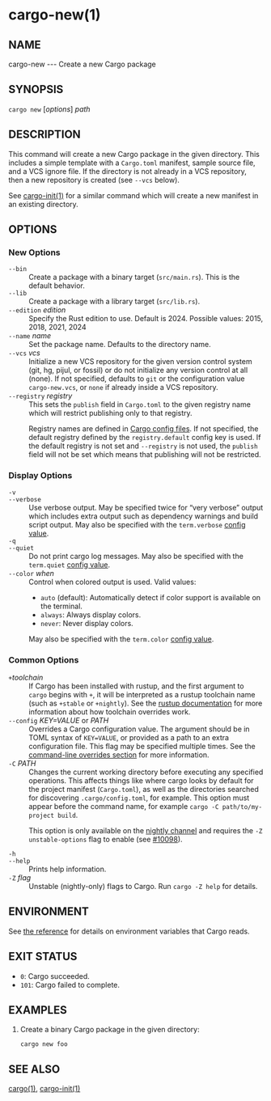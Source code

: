 # cargo-new(1)

## NAME

cargo-new --- Create a new Cargo package

## SYNOPSIS

`cargo new` [_options_] _path_

## DESCRIPTION

This command will create a new Cargo package in the given directory. This
includes a simple template with a `Cargo.toml` manifest, sample source file,
and a VCS ignore file. If the directory is not already in a VCS repository,
then a new repository is created (see `--vcs` below).

See [cargo-init(1)](cargo-init.html) for a similar command which will create a new manifest
in an existing directory.

## OPTIONS

### New Options

<dl>

<dt class="option-term" id="option-cargo-new---bin"><a class="option-anchor" href="#option-cargo-new---bin"></a><code>--bin</code></dt>
<dd class="option-desc">Create a package with a binary target (<code>src/main.rs</code>).
This is the default behavior.</dd>


<dt class="option-term" id="option-cargo-new---lib"><a class="option-anchor" href="#option-cargo-new---lib"></a><code>--lib</code></dt>
<dd class="option-desc">Create a package with a library target (<code>src/lib.rs</code>).</dd>


<dt class="option-term" id="option-cargo-new---edition"><a class="option-anchor" href="#option-cargo-new---edition"></a><code>--edition</code> <em>edition</em></dt>
<dd class="option-desc">Specify the Rust edition to use. Default is 2024.
Possible values: 2015, 2018, 2021, 2024</dd>


<dt class="option-term" id="option-cargo-new---name"><a class="option-anchor" href="#option-cargo-new---name"></a><code>--name</code> <em>name</em></dt>
<dd class="option-desc">Set the package name. Defaults to the directory name.</dd>


<dt class="option-term" id="option-cargo-new---vcs"><a class="option-anchor" href="#option-cargo-new---vcs"></a><code>--vcs</code> <em>vcs</em></dt>
<dd class="option-desc">Initialize a new VCS repository for the given version control system (git,
hg, pijul, or fossil) or do not initialize any version control at all
(none). If not specified, defaults to <code>git</code> or the configuration value
<code>cargo-new.vcs</code>, or <code>none</code> if already inside a VCS repository.</dd>


<dt class="option-term" id="option-cargo-new---registry"><a class="option-anchor" href="#option-cargo-new---registry"></a><code>--registry</code> <em>registry</em></dt>
<dd class="option-desc">This sets the <code>publish</code> field in <code>Cargo.toml</code> to the given registry name
which will restrict publishing only to that registry.</p>
<p>Registry names are defined in <a href="../reference/config.html">Cargo config files</a>.
If not specified, the default registry defined by the <code>registry.default</code>
config key is used. If the default registry is not set and <code>--registry</code> is not
used, the <code>publish</code> field will not be set which means that publishing will not
be restricted.</dd>


</dl>

### Display Options

<dl>
<dt class="option-term" id="option-cargo-new--v"><a class="option-anchor" href="#option-cargo-new--v"></a><code>-v</code></dt>
<dt class="option-term" id="option-cargo-new---verbose"><a class="option-anchor" href="#option-cargo-new---verbose"></a><code>--verbose</code></dt>
<dd class="option-desc">Use verbose output. May be specified twice for “very verbose” output which
includes extra output such as dependency warnings and build script output.
May also be specified with the <code>term.verbose</code>
<a href="../reference/config.html">config value</a>.</dd>


<dt class="option-term" id="option-cargo-new--q"><a class="option-anchor" href="#option-cargo-new--q"></a><code>-q</code></dt>
<dt class="option-term" id="option-cargo-new---quiet"><a class="option-anchor" href="#option-cargo-new---quiet"></a><code>--quiet</code></dt>
<dd class="option-desc">Do not print cargo log messages.
May also be specified with the <code>term.quiet</code>
<a href="../reference/config.html">config value</a>.</dd>


<dt class="option-term" id="option-cargo-new---color"><a class="option-anchor" href="#option-cargo-new---color"></a><code>--color</code> <em>when</em></dt>
<dd class="option-desc">Control when colored output is used. Valid values:</p>
<ul>
<li><code>auto</code> (default): Automatically detect if color support is available on the
terminal.</li>
<li><code>always</code>: Always display colors.</li>
<li><code>never</code>: Never display colors.</li>
</ul>
<p>May also be specified with the <code>term.color</code>
<a href="../reference/config.html">config value</a>.</dd>

</dl>

### Common Options

<dl>

<dt class="option-term" id="option-cargo-new-+toolchain"><a class="option-anchor" href="#option-cargo-new-+toolchain"></a><code>+</code><em>toolchain</em></dt>
<dd class="option-desc">If Cargo has been installed with rustup, and the first argument to <code>cargo</code>
begins with <code>+</code>, it will be interpreted as a rustup toolchain name (such
as <code>+stable</code> or <code>+nightly</code>).
See the <a href="https://rust-lang.github.io/rustup/overrides.html">rustup documentation</a>
for more information about how toolchain overrides work.</dd>


<dt class="option-term" id="option-cargo-new---config"><a class="option-anchor" href="#option-cargo-new---config"></a><code>--config</code> <em>KEY=VALUE</em> or <em>PATH</em></dt>
<dd class="option-desc">Overrides a Cargo configuration value. The argument should be in TOML syntax of <code>KEY=VALUE</code>,
or provided as a path to an extra configuration file. This flag may be specified multiple times.
See the <a href="../reference/config.html#command-line-overrides">command-line overrides section</a> for more information.</dd>


<dt class="option-term" id="option-cargo-new--C"><a class="option-anchor" href="#option-cargo-new--C"></a><code>-C</code> <em>PATH</em></dt>
<dd class="option-desc">Changes the current working directory before executing any specified operations. This affects
things like where cargo looks by default for the project manifest (<code>Cargo.toml</code>), as well as
the directories searched for discovering <code>.cargo/config.toml</code>, for example. This option must
appear before the command name, for example <code>cargo -C path/to/my-project build</code>.</p>
<p>This option is only available on the <a href="https://doc.rust-lang.org/book/appendix-07-nightly-rust.html">nightly
channel</a> and
requires the <code>-Z unstable-options</code> flag to enable (see
<a href="https://github.com/rust-lang/cargo/issues/10098">#10098</a>).</dd>


<dt class="option-term" id="option-cargo-new--h"><a class="option-anchor" href="#option-cargo-new--h"></a><code>-h</code></dt>
<dt class="option-term" id="option-cargo-new---help"><a class="option-anchor" href="#option-cargo-new---help"></a><code>--help</code></dt>
<dd class="option-desc">Prints help information.</dd>


<dt class="option-term" id="option-cargo-new--Z"><a class="option-anchor" href="#option-cargo-new--Z"></a><code>-Z</code> <em>flag</em></dt>
<dd class="option-desc">Unstable (nightly-only) flags to Cargo. Run <code>cargo -Z help</code> for details.</dd>


</dl>

## ENVIRONMENT

See [the reference](../reference/environment-variables.html) for
details on environment variables that Cargo reads.

## EXIT STATUS

* `0`: Cargo succeeded.
* `101`: Cargo failed to complete.

## EXAMPLES

1. Create a binary Cargo package in the given directory:

       cargo new foo

## SEE ALSO
[cargo(1)](cargo.html), [cargo-init(1)](cargo-init.html)
